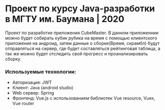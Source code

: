 # Проект по курсу Java-разработки в МГТУ им. Баумана | 2020

Проект по разработке приложения CubeMaster.
В данном приложеннии можно будет собирать кубик рубика на время с помощью клиентского приложения на андроид, затем данные о сборке(Время, скрамбл)
будут отправляться на сервер, где будет составляться рейтинговая таблица, а так же можно будет отследить свой прогресс и проанализировать сборку.

### Используемые технологии:
  - Авторизация: JWT
  - Клиент: Java (android studio)
  - Web сервер: Spring
  - Фронтенд: Vue.js с использованием библиотек Vue resource, Vuex, Vue router
